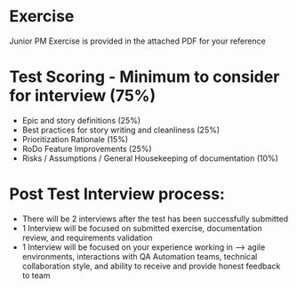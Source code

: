 # Exercise

Junior PM Exercise is provided in the attached PDF for your reference

# Test Scoring - Minimum to consider for interview (75%)
+ Epic and story definitions (25%)
+ Best practices for story writing and cleanliness (25%)
+ Prioritization Rationale (15%)
+ RoDo Feature Improvements (25%)
+ Risks / Assumptions / General Housekeeping of documentation (10%)

# Post Test Interview process:

+ There will be 2 interviews after the test has been successfully submitted
+ 1 Interview will be focused on submitted exercise, documentation review, and requirements validation
+ 1 Interview will be focused on your experience working in —> agile environments, interactions with QA Automation teams, technical collaboration style, and ability to receive and provide honest feedback to team
